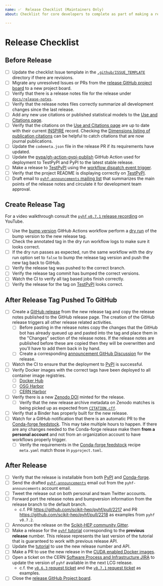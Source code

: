 ```yaml
---
name: ✅  Release Checklist (Maintainers Only)
about: Checklist for core developers to complete as part of making a release

---
```

# Release Checklist

## Before Release

* [ ] Update the checklist Issue template in the [``.github/ISSUE_TEMPLATE``](https://github.com/scikit-hep/pyhf/tree/main/.github/ISSUE_TEMPLATE) directory if there are revisions.
* [ ] Migrate any unresolved Issues or PRs from the [release GitHub project board](https://github.com/scikit-hep/pyhf/projects/) to a new project board.
* [ ] Verify that there is a release notes file for the release under [``docs/release-notes``](https://github.com/scikit-hep/pyhf/tree/main/docs/release-notes).
* [ ] Verify that the release notes files correctly summarize all development changes since the last release.
* [ ] Add any new use citations or published statistical models to the [Use and Citations page][citations_page].
* [ ] Verify that the citations on the [Use and Citations page][citations_page] are up to date with their current [INSPIRE](https://inspirehep.net/) record. Checking the [Dimensions listing of publication citations](https://app.dimensions.ai/discover/publication?or_subset_publication_citations=pub.1135154020) can be helpful to catch citations that are now journal publications.
* [ ] Update the ``codemeta.json`` file in the release PR if its requirements have updated.
* [ ] Update the [pypa/gh-action-pypi-publish](https://github.com/pypa/gh-action-pypi-publish) GitHub Action used for deployment to TestPyPI and PyPI to the latest stable release.
* [ ] Make a release to [TestPyPI][TestPyPI_pyhf] using the [workflow dispatch event trigger](https://github.com/scikit-hep/pyhf/actions/workflows/publish-package.yml).
* [ ] Verify that the project README is displaying correctly on [TestPyPI][TestPyPI_pyhf].
* [ ] Draft email to [``pyhf-announcements`` mailing list](https://groups.google.com/group/pyhf-announcements/) that summarizes the main points of the release notes and circulate it for development team approval.

[TestPyPI_pyhf]: https://test.pypi.org/project/pyhf/
[citations_page]: https://scikit-hep.org/pyhf/citations.html

## Create Release Tag

For a video walkthrough consult the [``pyhf`` ``v0.7.1`` release recording](https://youtu.be/ZV20tr3EpTw) on YouTube.

* [ ] Use the [bump version](https://github.com/scikit-hep/pyhf/actions/workflows/bump-version.yml) GitHub Actions workflow perform a [dry run](https://scikit-hep.org/pyhf/development.html#release-tags) of the bump version to the new release tag.
* [ ] Check the annotated tag in the dry run workflow logs to make sure it looks correct.
* [ ] If the dry run passes as expected, run the same workflow with the dry run option set to ``false`` to bump the release tag version and push the new tag back to GitHub.
* [ ] Verify the release tag was pushed to the correct branch.
* [ ] Verify the release tag commit has bumped the correct versions.
* [ ] Watch the CI to verify all tag based jobs finish correctly.
* [ ] Verify the release for the tag on [TestPyPI][TestPyPI_pyhf] looks correct.

## After Release Tag Pushed To GitHub

* [ ] Create a [GitHub release](https://github.com/scikit-hep/pyhf/releases) from the new release tag and copy the release notes published to the GitHub release page. The creation of the GitHub release triggers all other release related activities.
   - [ ] Before pasting in the release notes copy the changes that the GitHub bot has already queued up and pasted into the tag and place them in the "Changes" section of the release notes. If the release notes are published before these are copied then they will be overwritten and you'll have to add them back in by hand.
   - [ ] Create a corresponding [announcement GitHub Discussion](https://github.com/scikit-hep/pyhf/discussions/categories/announcements) for the release.
* [ ] Watch the CI to ensure that the deployment to [PyPI](https://pypi.org/project/pyhf/) is successful.
* [ ] Verify Docker images with the correct tags have been deployed to all container image registries.
   - [ ] [Docker Hub](https://hub.docker.com/r/pyhf/pyhf/tags)
   - [ ] [OSG Harbor](https://hub.opensciencegrid.org/harbor/projects/866/repositories/pyhf/)
   - [ ] [CERN Harbor](https://registry.cern.ch/harbor/projects/3550/repositories/pyhf/artifacts-tab)
* [ ] Verify there is a new [Zenodo DOI](https://doi.org/10.5281/zenodo.1169739) minted for the release.
   - [ ] Verify that the new release archive metadata on Zenodo matches is being picked up as expected from [`CITATION.cff`](https://github.com/scikit-hep/pyhf/blob/main/CITATION.cff).
* [ ] Verify that a Binder has properly built for the new release.
* [ ] Watch for a GitHub notification that there is an automatic PR to the [Conda-forge feedstock](https://github.com/conda-forge/pyhf-feedstock). This may take multiple hours to happen. If there are any changes needed to the Conda-forge release make them **from a personal account** and not from an organization account to have workflows properly trigger.
   - [ ] Verify the requirements in the [Conda-forge feedstock](https://github.com/conda-forge/pyhf-feedstock) recipe `meta.yaml` match those in `pyproject.toml`.

## After Release

* [ ] Verify that the release is installable from both [PyPI](https://pypi.org/project/pyhf/) and [Conda-forge](https://github.com/conda-forge/pyhf-feedstock).
* [ ] Send the drafted [``pyhf-announcements``](https://groups.google.com/group/pyhf-announcements/) email out from the ``pyhf-announcements`` account email.
* [ ] Tweet the release out on both personal and team Twitter accounts.
* [ ] Forward port the release notes and bumpversion information from the release branch to the default branch.
   - c.f. PR https://github.com/scikit-hep/pyhf/pull/2217 and PR https://github.com/scikit-hep/pyhf/pull/2218 as examples from `pyhf` `v0.7.2`.
* [ ] Announce the release on the [Scikit-HEP community Gitter](https://gitter.im/Scikit-HEP/community).
* [ ] Make a release for the [`pyhf` tutorial](https://github.com/pyhf/pyhf-tutorial/releases) corresponding to the **previous release** number. This release represents the last version of the tutorial that is guaranteed to work with previous release API.
* [ ] Update the [tutorial](https://github.com/pyhf/pyhf-tutorial) to use the new release number and API.
* [ ] Make a PR to use the new release in the [CUDA enabled Docker images](https://github.com/pyhf/cuda-images).
* [ ] Open a ticket on the CERN [Software Process and Infrastructure JIRA](https://sft.its.cern.ch/jira/browse/SPI) to update the version of `pyhf` available in the next LCG release.
   - c.f. the [`v0.6.3` request ticket](https://sft.its.cern.ch/jira/browse/SPI-2086) and the [`v0.7.1` request ticket](https://sft.its.cern.ch/jira/browse/SPI-2333) as examples.
* [ ] Close the [release GitHub Project board](https://github.com/scikit-hep/pyhf/projects/).

